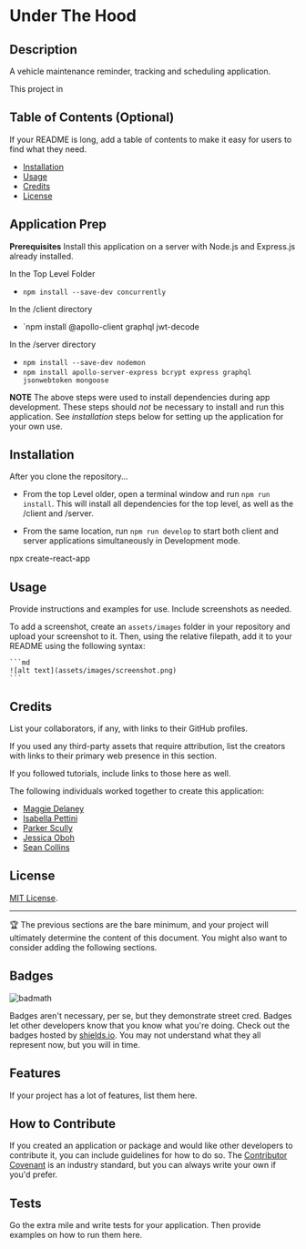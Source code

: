 
# Under The Hood

## Description

A vehicle maintenance reminder, tracking and scheduling application.

This project in

## Table of Contents (Optional)

If your README is long, add a table of contents to make it easy for users to find what they need.

- [Installation](#installation)
- [Usage](#usage)
- [Credits](#credits)
- [License](#license)

## Application Prep

**Prerequisites** Install this application on a server with Node.js and Express.js already installed.

In the Top Level Folder
- `npm install --save-dev concurrently`

In the /client directory
- `npm install @apollo-client graphql jwt-decode

In the /server directory
- `npm install --save-dev nodemon`
- `npm install apollo-server-express bcrypt express graphql jsonwebtoken mongoose`

**NOTE** The above steps were used to install dependencies during app development.  These steps should *not* be necessary to install and run this application.  See *installation* steps below for setting up the application for your own use.

## Installation

After you clone the repository...

- From the top Level older, open a terminal window and run `npm run install`.  This will install all dependencies for the top level, as well as the /client and /server.

- From the same location, run `npm run develop` to start both client and server applications simultaneously in Development mode.

npx create-react-app


## Usage

Provide instructions and examples for use. Include screenshots as needed.

To add a screenshot, create an `assets/images` folder in your repository and upload your screenshot to it. Then, using the relative filepath, add it to your README using the following syntax:

    ```md
    ![alt text](assets/images/screenshot.png)
    ```

## Credits

List your collaborators, if any, with links to their GitHub profiles.

If you used any third-party assets that require attribution, list the creators with links to their primary web presence in this section.

If you followed tutorials, include links to those here as well.

The following individuals worked together to create this application:

- [Maggie Delaney](https://github.com/maggierdelaney)
- [Isabella Pettini](https://github.com/isabella-pettini)
- [Parker Scully](https://github.com/Pscully21)
- [Jessica Oboh](https://github.com/JessicaOB)
- [Sean Collins](https://github.com/iseanc)

## License

[MIT License](/LICENSE).

---

🏆 The previous sections are the bare minimum, and your project will ultimately determine the content of this document. You might also want to consider adding the following sections.

## Badges

![badmath](https://img.shields.io/github/languages/top/lernantino/badmath)

Badges aren't necessary, per se, but they demonstrate street cred. Badges let other developers know that you know what you're doing. Check out the badges hosted by [shields.io](https://shields.io/). You may not understand what they all represent now, but you will in time.

## Features

If your project has a lot of features, list them here.

## How to Contribute

If you created an application or package and would like other developers to contribute it, you can include guidelines for how to do so. The [Contributor Covenant](https://www.contributor-covenant.org/) is an industry standard, but you can always write your own if you'd prefer.

## Tests

Go the extra mile and write tests for your application. Then provide examples on how to run them here.
